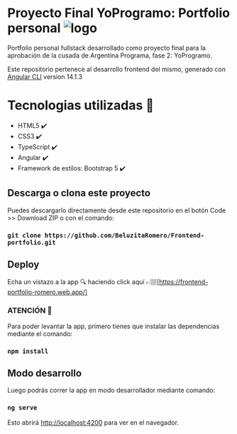 # Proyecto Final YoProgramo: Portfolio personal ![logo](https://i.postimg.cc/ydmMR6wT/Dise-o-sin-t-tulo-17.png)

Portfolio personal fullstack desarrollado como proyecto final para la aprobación de la cusada de Argentina Programa, fase 2: YoProgramo.

Este repositorio pertenece al desarrollo frontend del mismo, generado con [Angular CLI](https://github.com/angular/angular-cli) version 14.1.3

# Tecnologias utilizadas 🔧

- HTML5 ✔️
- CSS3 ✔️
- TypeScript ✔️
- Angular ✔️
- Framework de estilos: Bootstrap 5 ✔️

## Descarga o clona este proyecto

Puedes descargarlo directamente desde este repositorio en el botón Code >> Download ZIP o con el comando:

### `git clone https://github.com/BeluzitaRomero/Frontend-portfolio.git`

## Deploy

Echa un vistazo a la app 🔍 haciendo click aquí 👉🏽[https://frontend-portfolio-romero.web.app/]

### ATENCIÓN 🚨

Para poder levantar la app, primero tienes que instalar las dependencias mediante el comando:

### `npm install`

## Modo desarrollo

Luego podrás correr la app en modo desarrollador mediante comando:

### `ng serve`

Esto abrirá [http://localhost:4200](http://localhost:4200) para ver en el navegador.
